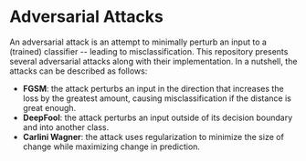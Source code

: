 # Adversarial Attacks

An adversarial attack is an attempt to minimally perturb an input to a (trained) classifier -- leading to misclassification. This repository presents several adversarial attacks along with their implementation. In a nutshell, the attacks can be described as follows:

- **FGSM**: the attack perturbs an input in the direction that increases the loss by the greatest amount, causing misclassification if the distance is great enough.
- **DeepFool**: the attack perturbs an input outside of its decision boundary and into another class.
- **Carlini Wagner**: the attack uses regularization to minimize the size of change while maximizing change in prediction.
